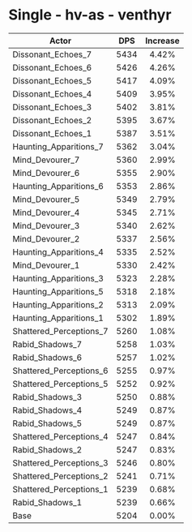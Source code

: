 # Single - hv-as - venthyr
| Actor | DPS | Increase |
|---|:---:|:---:|
|Dissonant_Echoes_7|5434|4.42%|
|Dissonant_Echoes_6|5426|4.26%|
|Dissonant_Echoes_5|5417|4.09%|
|Dissonant_Echoes_4|5409|3.95%|
|Dissonant_Echoes_3|5402|3.81%|
|Dissonant_Echoes_2|5395|3.67%|
|Dissonant_Echoes_1|5387|3.51%|
|Haunting_Apparitions_7|5362|3.04%|
|Mind_Devourer_7|5360|2.99%|
|Mind_Devourer_6|5355|2.90%|
|Haunting_Apparitions_6|5353|2.86%|
|Mind_Devourer_5|5349|2.79%|
|Mind_Devourer_4|5345|2.71%|
|Mind_Devourer_3|5340|2.62%|
|Mind_Devourer_2|5337|2.56%|
|Haunting_Apparitions_4|5335|2.52%|
|Mind_Devourer_1|5330|2.42%|
|Haunting_Apparitions_3|5323|2.28%|
|Haunting_Apparitions_5|5318|2.18%|
|Haunting_Apparitions_2|5313|2.09%|
|Haunting_Apparitions_1|5302|1.89%|
|Shattered_Perceptions_7|5260|1.08%|
|Rabid_Shadows_7|5258|1.03%|
|Rabid_Shadows_6|5257|1.02%|
|Shattered_Perceptions_6|5255|0.97%|
|Shattered_Perceptions_5|5252|0.92%|
|Rabid_Shadows_3|5250|0.88%|
|Rabid_Shadows_4|5249|0.87%|
|Rabid_Shadows_5|5249|0.87%|
|Shattered_Perceptions_4|5247|0.84%|
|Rabid_Shadows_2|5247|0.83%|
|Shattered_Perceptions_3|5246|0.80%|
|Shattered_Perceptions_2|5241|0.71%|
|Shattered_Perceptions_1|5239|0.68%|
|Rabid_Shadows_1|5239|0.66%|
|Base|5204|0.00%|
